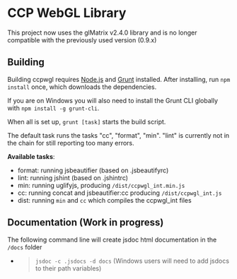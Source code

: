 CCP WebGL Library
======

This project now uses the glMatrix v2.4.0 library and is no longer compatible with the previously used version (0.9.x)


Building
------

Building ccpwgl requires [Node.js](http://www.nodejs.org) and [Grunt](http://www.gruntjs.com) installed.
After installing, run ```npm install``` once, which downloads the dependencies.

If you are on Windows you will also need to install the Grunt CLI globally with ```npm install -g grunt-cli```.

When all is set up, ```grunt [task]``` starts the build script.

The default task runs the tasks "cc", "format", "min". "lint" is currently not in the
chain for still reporting too many errors.

**Available tasks**:
* format: running jsbeautifier (based on .jsbeautifyrc)
* lint: running jshint (based on .jshintrc)
* min: running uglifyjs, producing `/dist/ccpwgl_int.min.js`
* cc: running concat and jsbeautifier:cc producing `/dist/ccpwgl_int.js`
* dist: running `min` and `cc` which compiles the ccpwgl_int files

Documentation (Work in progress)
--------------------------------
The following command line will create jsdoc html documentation in the `/docs` folder
* > `jsdoc -c .jsdocs -d docs` (Windows users will need to add jsdocs to their path variables)
